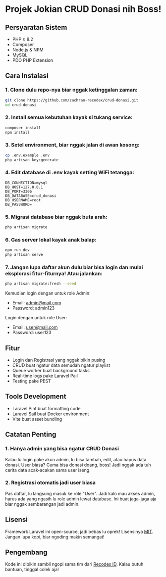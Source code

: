 # Projek Jokian CRUD Donasi nih Boss!

## Persyaratan Sistem

-   PHP ≥ 8.2
-   Composer
-   Node.js & NPM
-   MySQL
-   PDO PHP Extension

## Cara Instalasi

### 1. Clone dulu repo-nya biar nggak ketinggalan zaman:

```bash
git clone https://github.com/zachran-recodex/crud-donasi.git
cd crud-donasi
```

### 2. Install semua kebutuhan kayak si tukang service:

```bash
composer install
npm install
```

### 3. Setel environment, biar nggak jalan di awan kosong:

```bash
cp .env.example .env
php artisan key:generate
```

### 4. Edit database di .env kayak setting WiFi tetangga:

```
DB_CONNECTION=mysql
DB_HOST=127.0.0.1
DB_PORT=3306
DB_DATABASE=crud_donasi
DB_USERNAME=root
DB_PASSWORD=
```

### 5. Migrasi database biar nggak buta arah:

```bash
php artisan migrate
```

### 6. Gas server lokal kayak anak balap:

```bash
npm run dev
php artisan serve
```

### 7. Jangan lupa daftar akun dulu biar bisa login dan mulai eksplorasi fitur-fiturnya! Atau jalankan:

```bash
php artisan migrate:fresh --seed
```

Kemudian login dengan untuk role Admin:
-   Email: admin@mail.com
-   Password: admin123

Login dengan untuk role User:
-   Email: user@mail.com
-   Password: user123

## Fitur

-   Login dan Registrasi yang nggak bikin pusing
-   CRUD buat ngatur data semudah ngatur playlist
-   Queue worker buat background tasks
-   Real-time logs pake Laravel Pail
-   Testing pake PEST

## Tools Development

-   Laravel Pint buat formatting code
-   Laravel Sail buat Docker environment
-   Vite buat asset bundling

## Catatan Penting

### 1. Hanya admin yang bisa ngatur CRUD Donasi

Kalau lu login pake akun admin, lu bisa tambah, edit, atau hapus data donasi. User biasa? Cuma bisa donasi doang, boss! Jadi nggak ada tuh cerita data acak-acakan sama user iseng.

### 2. Registrasi otomatis jadi user biasa

Pas daftar, lu langsung masuk ke role "User". Jadi kalo mau akses admin, harus ada yang ngasih lu role admin lewat database. Ini buat jaga-jaga aja biar nggak sembarangan jadi admin.

## Lisensi

Framework Laravel ini open-source, jadi bebas lu oprek! Lisensinya [MIT](https://opensource.org/licenses/MIT). Jangan lupa kopi, biar ngoding makin semangat!

## Pengembang
Kode ini dibikin sambil ngopi sama tim dari [Recodex ID](https://recodex.id). Kalau butuh bantuan, tinggal colek aja!
